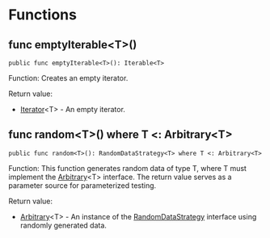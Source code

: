 # Functions

## func emptyIterable\<T>()

```cangjie
public func emptyIterable<T>(): Iterable<T>
```

Function: Creates an empty iterator.

Return value:

- [Iterator](../../core/core_package_api/core_package_interfaces.md#interface-iterablee)\<T> - An empty iterator.

## func random\<T>() where T <: Arbitrary\<T>

```cangjie
public func random<T>(): RandomDataStrategy<T> where T <: Arbitrary<T>
```

Function: This function generates random data of type T, where T must implement the [Arbitrary](./unittest_prop_test_package_interfaces.md#interface-arbitrary)\<T> interface. The return value serves as a parameter source for parameterized testing.

Return value:

- [Arbitrary](./unittest_prop_test_package_interfaces.md#interface-arbitrary)\<T> - An instance of the [RandomDataStrategy](../../unittest/unittest_package_api/unittest_package_classes.md#class-randomdatastrategyt) interface using randomly generated data.